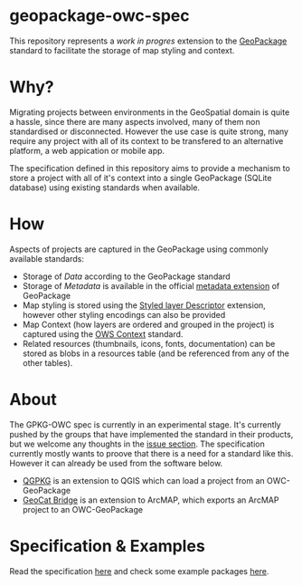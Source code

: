 # geopackage-owc-spec

This repository represents a *work in progres* extension to the [GeoPackage](http://geopackage.org) standard to facilitate the storage of map styling and context.

# Why?

Migrating projects between environments in the GeoSpatial domain is quite a hassle, since there are many aspects involved, many of them non standardised or disconnected. However the use case is quite strong, many require any project with all of its context to be transfered to an alternative platform, a web appication or mobile app.

The specification defined in this repository aims to provide a mechanism to store a project with all of it's context into a single GeoPackage (SQLite database) using existing standards when available.

# How

Aspects of projects are captured in the GeoPackage using commonly available standards:

- Storage of *Data* according to the GeoPackage standard 
- Storage of *Metadata* is available in the official [metadata extension](http://www.geopackage.org/spec/#extension_metadata) of GeoPackage
- Map styling is stored using the [Styled layer Descriptor](http://www.opengeospatial.org/standards/sld) extension, however other styling encodings can also be provided
- Map Context (how layers are ordered and grouped in the project) is captured using the [OWS Context](http://www.owscontext.org) standard.
- Related resources (thumbnails, icons, fonts, documentation) can be stored as blobs in a resources table (and be referenced from any of the other tables).


# About

The GPKG-OWC spec is currently in an experimental stage. 
It's currently pushed by the groups that have implemented the standard in their products, but we welcome any thoughts in the [issue section](issues). The specification currently mostly wants to proove that there is a need for a standard like this. However it can already be used from the software below.
- [QGPKG](https://github.com/pka/qgpkg) is an extension to QGIS which can load a project from an OWC-GeoPackage
- [GeoCat Bridge](https://geocat.net/bridge) is an extension to ArcMAP, which exports an ArcMAP project to an OWC-GeoPackage

# Specification & Examples

Read the specification [here](owc_geopackage_extension.md) and check some example packages [here](examples).


